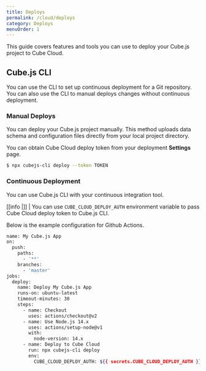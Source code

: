 ```yaml
---
title: Deploys
permalink: /cloud/deploys
category: Deploys
menuOrder: 1
---
```


This guide covers features and tools you can use to deploy your Cube.js project to Cube Cloud.

## Cube.js CLI

You can use the CLI to set up continuous deployment for a Git repository. You can also use the CLI to manual deploys changes without continuous deployment.

### Manual Deploys

You can deploy your Cube.js project manually. This method uploads data schema and configuration files directly from your local project directory. 

You can obtain Cube Cloud deploy token from your deployment **Settings** page.

```bash
$ npx cubejs-cli deploy --token TOKEN
```

### Continuous Deployment

You can use Cube.js CLI with your continuous integration tool.

[[info |]]
| You can use `CUBE_CLOUD_DEPLOY_AUTH` environment variable to pass Cube Cloud deploy token to Cube.js CLI.


Below is the example configuration for Github Actions.

```bash
name: My Cube.js App
on:
  push:
    paths:
      - '**'
    branches:
      - 'master'
jobs:
  deploy:
    name: Deploy My Cube.js App
    runs-on: ubuntu-latest
    timeout-minutes: 30
    steps:
      - name: Checkout
        uses: actions/checkout@v2
      - name: Use Node.js 14.x
        uses: actions/setup-node@v1
        with:
          node-version: 14.x
      - name: Deploy to Cube Cloud
        run: npx cubejs-cli deploy
        env:
          CUBE_CLOUD_DEPLOY_AUTH: ${{ secrets.CUBE_CLOUD_DEPLOY_AUTH }}
```
